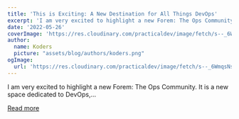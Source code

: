 ```yaml
---
title: 'This is Exciting: A New Destination for All Things DevOps'
excerpt: 'I am very excited to highlight a new Forem: The Ops Community. It is a new space dedicated to DevOps,...'
date: '2022-05-26'
coverImage: 'https://res.cloudinary.com/practicaldev/image/fetch/s--_6WmqsNs--/c_imagga_scale,f_auto,fl_progressive,h_420,q_auto,w_1000/https://dev-to-uploads.s3.amazonaws.com/uploads/articles/1f4x1q1mxizqmsun42gk.png'
author:
  name: Koders
  picture: "assets/blog/authors/koders.png"
ogImage:
  url: 'https://res.cloudinary.com/practicaldev/image/fetch/s--_6WmqsNs--/c_imagga_scale,f_auto,fl_progressive,h_420,q_auto,w_1000/https://dev-to-uploads.s3.amazonaws.com/uploads/articles/1f4x1q1mxizqmsun42gk.png'
---
```


I am very excited to highlight a new Forem: The Ops Community. It is a new space dedicated to DevOps,...

[Read more](https://dev.to/devteam/this-is-exciting-a-new-destination-for-all-things-devops-1gpb)

